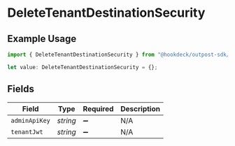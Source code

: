 # DeleteTenantDestinationSecurity

## Example Usage

```typescript
import { DeleteTenantDestinationSecurity } from "@hookdeck/outpost-sdk/models/operations";

let value: DeleteTenantDestinationSecurity = {};
```

## Fields

| Field              | Type               | Required           | Description        |
| ------------------ | ------------------ | ------------------ | ------------------ |
| `adminApiKey`      | *string*           | :heavy_minus_sign: | N/A                |
| `tenantJwt`        | *string*           | :heavy_minus_sign: | N/A                |